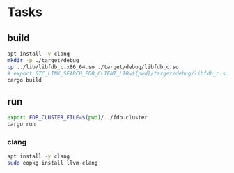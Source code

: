 # Tasks

## build

```bash
apt install -y clang
mkdir -p ./target/debug
cp ../lib/libfdb_c.x86_64.so ./target/debug/libfdb_c.so
# export STC_LINK_SEARCH_FDB_CLIENT_LIB=${pwd}/target/debug/libfdb_c.so
cargo build
```

## run

```bash
export FDB_CLUSTER_FILE=$(pwd)/../fdb.cluster
cargo run
```

### clang

```bash
apt install -y clang
sudo eopkg install llvm-clang
```
